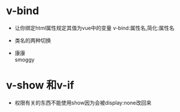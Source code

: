 # v-bind
- 让你绑定html属性规定其值为vue中的变量 v-bind:属性名,简化:属性名

- 类名的两种切换
 -  <div :class="className">康康</div>
    <div :class="{'active':isActive}">smoggy</div>

# v-show 和v-if
- 权限有关的东西不能使用show因为会被display:none改回来